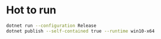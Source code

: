 
# Hot to run

```sh
dotnet run --configuration Release
dotnet publish --self-contained true --runtime win10-x64
```
